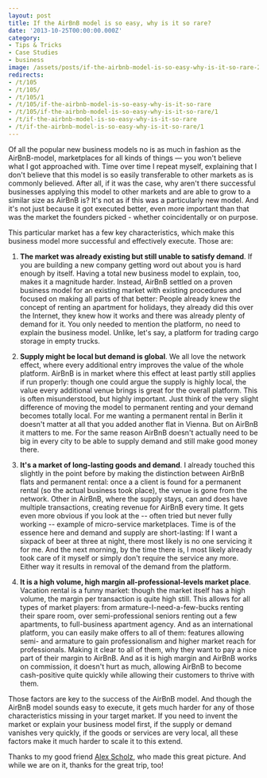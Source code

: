 ```yaml
---
layout: post
title: If the AirBnB model is so easy, why is it so rare?
date: '2013-10-25T00:00:00.000Z'
category:
- Tips & Tricks
- Case Studies
- business
image: /assets/posts/if-the-airbnb-model-is-so-easy-why-is-it-so-rare-21ad93a03431539e699a88cc906239a815b3e585d6.jpg
redirects:
- /t/105
- /t/105/
- /t/105/1
- /t/105/if-the-airbnb-model-is-so-easy-why-is-it-so-rare
- /t/105/if-the-airbnb-model-is-so-easy-why-is-it-so-rare/1
- /t/if-the-airbnb-model-is-so-easy-why-is-it-so-rare
- /t/if-the-airbnb-model-is-so-easy-why-is-it-so-rare/1
---
```


Of all the popular new business models no is as much in fashion as the AirBnB-model, marketplaces for all kinds of things — you won't believe what I got approached with. Time over time I repeat myself, explaining that I don't believe that this model is so easily transferable to other markets as is commonly believed. After all, if it was the case, why aren't there successful businesses applying this model to other markets and are able to grow to a similar size as AirBnB is? It's not as if this was a particularly new model. And it's not just because it got executed better, even more important than that was the market the founders picked - whether coincidentally or on purpose.

This particular market has a few key characteristics, which make this business model more successful and effectively execute. Those are:

1. **The market was already existing but still unable to satisfy demand**. If you are building a new company getting word out about you is hard enough by itself. Having a total new business model to explain, too, makes it a magnitude harder. Instead, AirBnB settled on a proven business model for an existing market with existing procedures and focused on making all parts of that better: People already knew the concept of renting an apartment for holidays, they already did this over the Internet, they knew how it works and there was already plenty of demand for it. You only needed to mention the platform, no need to explain the business model. Unlike, let's say, a platform for trading cargo storage in empty trucks.

2. **Supply might be local but demand is global**. We all love the network effect, where every additional entry improves the value of the whole platform. AirBnB is in market where this effect at least partly still applies if run properly: though one could argue the supply is highly local, the value every additional venue brings is great for the overall platform. This is often misunderstood, but highly important. Just think of the very slight difference of moving the model to permanent renting and your demand becomes totally local. For me wanting a permanent rental in Berlin it doesn't matter at all that you added another flat in Vienna. But on AirBnB it matters to me. For the same reason AirBnB doesn't actually need to be big in every city to be able to supply demand and still make good money there.

3. **It's a market of long-lasting goods and demand**. I already touched this slightly in the point before by making the distinction between AirBnB flats and permanent rental: once a a client is found for a permanent rental (so the actual business took place), the venue is gone from the network. Other in AirBnB, where the supply stays, can and does have multiple transactions, creating revenue for AirBnB every time. It gets even more obvious if you look at the -- often tried but never fully working -- example of micro-service marketplaces. Time is of the essence here and demand and supply are short-lasting: If I want a sixpack of beer at three at night, there most likely is no one servicing it for me. And the next morning, by the time there is, I most likely already took care of it myself or simply don't require the service any more. Either way it results in removal of the demand from the platform.

4. **It is a high volume, high margin all-professional-levels market place**. Vacation rental is a funny market: though the market itself has a high volume, the margin per transaction is quite high still. This allows for all types of market players: from armature-I-need-a-few-bucks renting their spare room, over semi-professional seniors renting out a few apartments, to full-business apartment agency. And as an international platform, you can easily make offers to all of them: features allowing semi- and armature to gain professionalism and higher market reach for professionals. Making it clear to all of them, why they want to pay a nice part of their margin to AirBnB. And as it is high margin and AirBnB works on commission, it doesn't hurt as much, allowing AirBnB to become cash-positive quite quickly while allowing their customers to thrive with them.

Those factors are key to the success of the AirBnB model. And though the AirBnB model sounds easy to execute, it gets much harder for any of those characteristics missing in your target market. If you need to invent the market or explain your business model first, if the supply or demand vanishes very quickly, if the goods or services are very local, all these factors make it much harder to scale it to this extend.


Thanks to my good friend [Alex Scholz](http://de.linkedin.com/pub/alexander-scholz/66/b18/8b4), who made this great picture. And while we are on it, thanks for the great trip, too!
